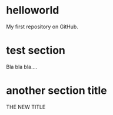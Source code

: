 # helloworld
My first repository on GitHub.

# test section
Bla bla bla....

# another section title
THE NEW TITLE

